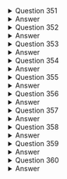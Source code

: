 <details>
  <summary>Question 351</summary>

A company is moving its data management application to AWS. The company wants to transition to an event-driven architecture. The architecture needs to be more distributed and to use serverless concepts while performing the different aspects of the workflow. The company also wants to minimize operational overhead.

Which solution will meet these requirements?

-   [ ] A. Build out the workflow in AWS Glue. Use AWS Glue to invoke AWS Lambda functions to process the workflow steps.
-   [ ] B. Build out the workflow in AWS Step Functions. Deploy the application on Amazon EC2 instances. Use Step Functions to invoke the workflow steps on the EC2 instances.
-   [ ] C. Build out the workflow in Amazon EventBridge. Use EventBridge to invoke AWS Lambda functions on a schedule to process the workflow steps.
-   [ ] D. Build out the workflow in AWS Step Functions. Use Step Functions to create a state machine. Use the state machine to invoke AWS Lambda functions to process the workflow steps.
</details>
<details>
  <summary>Answer</summary>

-   [ ] D. Build out the workflow in AWS Step Functions. Use Step Functions to create a state machine. Use the state machine to invoke AWS Lambda functions to process the workflow steps.

Why these are the correct answers:

D. Build out the workflow in AWS Step Functions. Use Step Functions to create a state machine. Use the state machine to invoke AWS Lambda functions to process the workflow steps.

-   [ ]   AWS Step Functions allows you to coordinate multiple AWS services into serverless workflows.
-   [ ]   It enables building distributed, event-driven architectures by orchestrating AWS Lambda functions.
-   [ ]   Using a state machine in Step Functions helps manage the workflow logic.
-   [ ]   This solution minimizes operational overhead by using serverless services.

Why are the other answers wrong?

-   [ ]   A. AWS Glue is primarily for ETL (extract, transform, load) operations, not for orchestrating general application workflows.
-   [ ]   B. Deploying the application on Amazon EC2 instances increases operational overhead and does not align with serverless concepts.
-   [ ]   C. Amazon EventBridge is an event bus service, not a workflow orchestration service like Step Functions; using it on a schedule does not provide the necessary coordination.

Therefore, AWS Step Functions is the most suitable service for building the described event-driven architecture.
</details>
<details>
  <summary>Question 352</summary>

A company is designing the network for an online multi-player game. The game uses the UDP networking protocol and will be deployed in eight AWS Regions. The network architecture needs to minimize latency and packet loss to give end users a high-quality gaming experience.

Which solution will meet these requirements?

-   [ ] A. Setup a transit gateway in each Region. Create inter-Region peering attachments between each transit gateway.
-   [ ] B. Set up AWS Global Accelerator with UDP listeners and endpoint groups in each Region.
-   [ ] C. Set up Amazon CloudFront with UDP turned on. Configure an origin in each Region.
-   [ ] D. Set up a VPC peering mesh between each Region. Turn on UDP for each VPC.
</details>
<details>
  <summary>Answer</summary>

-   [ ] B. Set up AWS Global Accelerator with UDP listeners and endpoint groups in each Region.

Why these are the correct answers:

B. Set up AWS Global Accelerator with UDP listeners and endpoint groups in each Region.

-   [ ]   AWS Global Accelerator is designed to minimize latency and packet loss for applications, including those using UDP.
-   [ ]   It provides static IP addresses and optimizes network paths to improve performance.
-   [ ]   Using endpoint groups in each Region ensures that traffic is directed to the closest available endpoint.

Why are the other answers wrong?

-   [ ]   A. Transit gateways are for connecting VPCs and on-premises networks, not for optimizing global, low-latency traffic for applications like online games.
-   [ ]   C. Amazon CloudFront is a CDN primarily designed for caching content; while it can accelerate delivery, it's not optimized for real-time UDP traffic like Global Accelerator.
-   [ ]   D. Setting up a full VPC peering mesh is complex and does not provide the same level of global traffic optimization as Global Accelerator.

Therefore, AWS Global Accelerator is the most suitable solution for minimizing latency and packet loss in a global, UDP-based gaming application.
</details>
<details>
  <summary>Question 353</summary>

A company hosts a three-tier web application on Amazon EC2 instances in a single Availability Zone. The web application uses a self-managed MySQL database that is hosted on an EC2 instance to store data in an Amazon Elastic Block Store (Amazon EBS) volume. The MySQL database currently uses a 1 TB Provisioned IOPS SSD (io2) EBS volume. The company expects traffic of 1,000 IOPS for both reads and writes at peak traffic. The company wants to minimize any disruptions, stabilize performance, and reduce costs while retaining the capacity for double the IOPS. The company wants to move the database tier to a fully managed solution that is highly available and fault tolerant. Which solution will meet these requirements MOST cost-effectively?

-   [ ] A. Use a Multi-AZ deployment of an Amazon RDS for MySQL DB instance with an io2 Block Express EBS volume.
-   [ ] B. Use a Multi-AZ deployment of an Amazon RDS for MySQL DB instance with a General Purpose SSD (gp2) EBS volume.
-   [ ] C. Use Amazon S3 Intelligent-Tiering access tiers.
-   [ ] D. Use two large EC2 instances to host the database in active-passive mode.
</details>
<details>
  <summary>Answer</summary>

-   [ ] B. Use a Multi-AZ deployment of an Amazon RDS for MySQL DB instance with a General Purpose SSD (gp2) EBS volume.

Why these are the correct answers:

B. Use a Multi-AZ deployment of an Amazon RDS for MySQL DB instance with a General Purpose SSD (gp2) EBS volume.

-   [ ]   Amazon RDS for MySQL with a Multi-AZ deployment provides high availability and fault tolerance.
-   [ ]   General Purpose SSD (gp2) volumes offer a good balance of performance and cost-effectiveness for many database workloads.
-   [ ]   It is a fully managed solution, reducing operational overhead.

Why are the other answers wrong?

-   [ ]   A. io2 Block Express volumes are designed for very high IOPS and throughput, which may be more expensive than necessary for the expected 1,000 IOPS.
-   [ ]   C. Amazon S3 is object storage and not suitable for hosting a MySQL database.
-   [ ]   D. Hosting the database on EC2 instances in active-passive mode increases operational overhead and does not provide a fully managed solution.

Therefore, using Amazon RDS for MySQL with a Multi-AZ deployment and gp2 volumes is the most cost-effective and suitable solution.
</details>
<details>
  <summary>Question 354</summary>

A company hosts a serverless application on AWS. The application uses Amazon API Gateway, AWS Lambda, and an Amazon RDS for PostgreSQL database. The company notices an increase in application errors that result from database connection timeouts during times of peak traffic or unpredictable traffic. The company needs a solution that reduces the application failures with the least amount of change to the code. What should a solutions architect do to meet these requirements?

-   [ ] A. Reduce the Lambda concurrency rate.
-   [ ] B. Enable RDS Proxy on the RDS DB instance.
-   [ ] C. Resize the RDS DB instance class to accept more connections.
-   [ ] D. Migrate the database to Amazon DynamoDB with on-demand scaling.
</details>
<details>
  <summary>Answer</summary>

-   [ ] B. Enable RDS Proxy on the RDS DB instance.

Why these are the correct answers:

B. Enable RDS Proxy on the RDS DB instance.

-   [ ]   Amazon RDS Proxy manages database connections, reducing the impact of connection storms and timeouts.
-   [ ]   It allows serverless applications to scale more efficiently without exhausting database connections.
-   [ ]   Enabling RDS Proxy requires minimal code changes.

Why are the other answers wrong?

-   [ ]   A. Reducing Lambda concurrency can limit the number of function invocations but does not directly address database connection issues.
-   [ ]   C. Resizing the RDS DB instance might increase the number of available connections but is not as efficient as using RDS Proxy for managing connections from serverless functions.
-   [ ]   D. Migrating to Amazon DynamoDB requires significant code changes and is a NoSQL database, which may not be suitable for all application requirements.

Therefore, enabling RDS Proxy is the most suitable solution for addressing database connection timeouts with the least code changes.
</details>
<details>
  <summary>Question 355</summary>

A company is migrating an old application to AWS. The application runs a batch job every hour and is CPU intensive. The batch job takes 15 minutes on average with an on-premises server. The server has 64 virtual CPU (vCPU) and 512 GiB of memory. Which solution will run the batch job within 15 minutes with the LEAST operational overhead?

-   [ ] A. Use AWS Lambda with functional scaling.
-   [ ] B. Use Amazon Elastic Container Service (Amazon ECS) with AWS Fargate.
-   [ ] C. Use Amazon Lightsail with AWS Auto Scaling.
-   [ ] D. Use AWS Batch on Amazon EC2.
</details>
<details>
  <summary>Answer</summary>

-   [ ] D. Use AWS Batch on Amazon EC2.

Why these are the correct answers:

D. Use AWS Batch on Amazon EC2.

-   [ ]   AWS Batch is designed for running batch processing workloads efficiently on EC2 instances.
-   [ ]   It can handle CPU-intensive tasks and allows specifying compute resources similar to the on-premises server.
-   [ ]   AWS Batch manages the underlying infrastructure, minimizing operational overhead.

Why are the other answers wrong?

-   [ ]   A. AWS Lambda has execution time limits and is not designed for long-running, CPU-intensive batch jobs.
-   [ ]   B. Amazon ECS with Fargate is suitable for containerized applications but may not be as efficient for simple batch jobs and introduces containerization overhead.
-   [ ]   C. Amazon Lightsail is for simpler applications and does not provide the necessary control and scalability for demanding batch workloads.

Therefore, AWS Batch on Amazon EC2 is the most appropriate solution for running the CPU-intensive batch job with minimal overhead.
</details>
<details>
  <summary>Question 356</summary>

A company stores its data objects in Amazon S3 Standard storage. A solutions architect has found that 75% of the data is rarely accessed after 30 days. The company needs all the data to remain immediately accessible with the same high availability and resiliency, but the company wants to minimize storage costs. Which storage solution will meet these requirements?

-   [ ] A. Move the data objects to S3 Glacier Deep Archive after 30 days.
-   [ ] B. Move the data objects to S3 Standard-Infrequent Access (S3 Standard-IA) after 30 days.
-   [ ] C. Move the data objects to S3 One Zone-Infrequent Access (S3 One Zone-IA) after 30 days.
-   [ ] D. Move the data objects to S3 One Zone-Infrequent Access (S3 One Zone-IA) immediately.
</details>
<details>
  <summary>Answer</summary>

-   [ ] B. Move the data objects to S3 Standard-Infrequent Access (S3 Standard-IA) after 30 days.

Why these are the correct answers:

B. Move the data objects to S3 Standard-Infrequent Access (S3 Standard-IA) after 30 days.

-   [ ]   S3 Standard-IA is designed for data that is less frequently accessed but requires rapid retrieval when needed.
-   [ ]   It offers high availability and resiliency while reducing storage costs compared to S3 Standard.
-   [ ]   Using a lifecycle policy to move data after 30 days optimizes costs.

Why are the other answers wrong?

-   [ ]   A. S3 Glacier Deep Archive is for long-term archival and has retrieval times that are too long for data that needs to be immediately accessible.
-   [ ]   C and D. S3 One Zone-IA reduces availability and durability because data is stored in a single Availability Zone, which does not meet the requirement for high availability and resiliency.

Therefore, S3 Standard-IA with a lifecycle policy is the most suitable solution for cost-effectively storing data that needs to be immediately accessible but is infrequently used.
</details>
<details>
  <summary>Question 357</summary>

A gaming company is moving its public scoreboard from a data center to the AWS Cloud. The company uses Amazon EC2 Windows Server instances behind an Application Load Balancer to host its dynamic application. The company needs a highly available storage solution for the application. The application consists of static files and dynamic server-side code. Which combination of steps should a solutions architect take to meet these requirements? (Choose two.)

-   [ ] A. Store the static files on Amazon S3. Use Amazon CloudFront to cache objects at the edge.
-   [ ] B. Store the static files on Amazon S3. Use Amazon ElastiCache to cache objects at the edge.
-   [ ] C. Store the server-side code on Amazon Elastic File System (Amazon EFS). Mount the EFS volume on each EC2 instance to share the files.
-   [ ] D. Store the server-side code on Amazon FSx for Windows File Server. Mount the FSx for Windows File Server volume on each EC2 instance to share the files.
-   [ ] E. Store the server-side code on a General Purpose SSD (gp2) Amazon Elastic Block Store (Amazon EBS) volume. Mount the EBS volume on each EC2 instance to share the files.
</details>
<details>
  <summary>Answer</summary>

-   [ ] A. Store the static files on Amazon S3. Use Amazon CloudFront to cache objects at the edge.
-   [ ] D. Store the server-side code on Amazon FSx for Windows File Server. Mount the FSx for Windows File Server volume on each EC2 instance to share the files.

Why these are the correct answers:

A. Store the static files on Amazon S3. Use Amazon CloudFront to cache objects at the edge.

-   [ ]   Amazon S3 provides highly available and scalable storage for static files.
-   [ ]   Amazon CloudFront, a CDN, caches these files at edge locations, improving performance.

D. Store the server-side code on Amazon FSx for Windows File Server. Mount the FSx for Windows File Server volume on each EC2 instance to share the files.

-   [ ]   Amazon FSx for Windows File Server provides a fully managed, highly available file system that can be accessed by EC2 instances.
-   [ ]   This allows the dynamic server-side code to be shared across multiple instances.

Why are the other answers wrong?

-   [ ]   B. Amazon ElastiCache is for caching data to improve application speed, not for storing static files.
-   [ ]   C. Amazon EFS is a scalable file storage for use with EC2 instances, but Amazon FSx for Windows File Server is more suitable for Windows-based applications.
-   [ ]   E. Amazon EBS volumes are block storage and are not designed to be shared across multiple EC2 instances in the same way as a file system.

Therefore, storing static files on S3 with CloudFront and using Amazon FSx for Windows File Server for server-side code is the most appropriate solution.
</details>
<details>
  <summary>Question 358</summary>

A social media company runs its application on Amazon EC2 instances behind an Application Load Balancer (ALB). The ALB is the origin for an Amazon CloudFront distribution. The application has more than a billion images stored in an Amazon S3 bucket and processes thousands of images each second. The company wants to resize the images dynamically and serve appropriate formats to clients. Which solution will meet these requirements with the LEAST operational overhead?

-   [ ] A. Install an external image management library on an EC2 instance. Use the image management library to process the images.
-   [ ] B. Create a CloudFront origin request policy. Use the policy to automatically resize images and to serve the appropriate format based on the User-Agent HTTP header in the request.
-   [ ] C. Use a Lambda@Edge function with an external image management library. Associate the Lambda@Edge function with the CloudFront behaviors that serve the images.
-   [ ] D. Create a CloudFront response headers policy. Use the policy to automatically resize images and to serve the appropriate format based on the User-Agent HTTP header in the request.
</details>
<details>
  <summary>Answer</summary>

-   [ ] C. Use a Lambda@Edge function with an external image management library. Associate the Lambda@Edge function with the CloudFront behaviors that serve the images.

Why these are the correct answers:

C. Use a Lambda@Edge function with an external image management library. Associate the Lambda@Edge function with the CloudFront behaviors that serve the images.

-   [ ]   Lambda@Edge allows you to run code at CloudFront edge locations, processing images close to users.
-   [ ]   It enables dynamic image resizing and formatting based on client requests with low latency.
-   [ ]   This solution minimizes operational overhead by leveraging serverless functions at the edge.

Why are the other answers wrong?

-   [ ]   A. Installing an image management library on EC2 instances increases operational overhead and does not provide edge processing.
-   [ ]   B and D. CloudFront origin request or response headers policies cannot perform dynamic image resizing or formatting; they are for modifying headers.

Therefore, Lambda@Edge is the most suitable solution for dynamic image processing with minimal operational overhead.
</details>
<details>
  <summary>Question 359</summary>

A hospital needs to store patient records in an Amazon S3 bucket. The hospital's compliance team must ensure that all protected health information (PHI) is encrypted in transit and at rest. The compliance team must administer the encryption key for data at rest.

Which solution will meet these requirements?

-   [ ] A. Create a public SSL/TLS certificate in AWS Certificate Manager (ACM). Associate the certificate with Amazon S3. Configure default encryption for each S3 bucket to use server-side encryption with AWS KMS keys (SSE-KMS). Assign the compliance team to manage the KMS keys.
-   [ ] B. Use the aws:SecureTransport condition on S3 bucket policies to allow only encrypted connections over HTTPS (TLS). Configure default encryption for each S3 bucket to use server-side encryption with S3 managed encryption keys (SSE-S3). Assign the compliance team to manage the SSE-S3 keys.
-   [ ] C. Use the aws:SecureTransport condition on S3 bucket policies to allow only encrypted connections over HTTPS (TLS). Configure default encryption for each S3 bucket to use server-side encryption with AWS KMS keys (SSE-KMS). Assign the compliance team to manage the KMS keys.
-   [ ] D. Use the aws:SecureTransport condition on S3 bucket policies to allow only encrypted connections over HTTPS (TLS). Use Amazon Macie to protect the sensitive data that is stored in Amazon S3. Assign the compliance team to manage Macie.
</details>
<details>
  <summary>Answer</summary>

-   [ ] C. Use the aws:SecureTransport condition on S3 bucket policies to allow only encrypted connections over HTTPS (TLS). Configure default encryption for each S3 bucket to use server-side encryption with AWS KMS keys (SSE-KMS). Assign the compliance team to manage the KMS keys.

Why these are the correct answers:

C. Use the aws:SecureTransport condition on S3 bucket policies to allow only encrypted connections over HTTPS (TLS). Configure default encryption for each S3 bucket to use server-side encryption with AWS KMS keys (SSE-KMS). Assign the compliance team to manage the KMS keys.

-   [ ]   The `aws:SecureTransport` condition enforces encryption in transit by requiring HTTPS.
-   [ ]   SSE-KMS encrypts data at rest using AWS KMS, allowing the compliance team to manage the encryption keys.
-   [ ]   This solution meets both encryption in transit and at rest requirements.

Why are the other answers wrong?

-   [ ]   A. Public SSL/TLS certificates are for encrypting data in transit but do not address encryption at rest.
-   [ ]   B. SSE-S3 keys are managed by Amazon, not the compliance team.
-   [ ]   D. Amazon Macie is for discovering and protecting sensitive data, not for encrypting it.

Therefore, enforcing HTTPS and using SSE-KMS with compliance team-managed keys is the correct solution.
</details>
<details>
  <summary>Question 360</summary>

A company uses Amazon API Gateway to run a private gateway with two REST APIs in the same VPC. The BuyStock RESTful web service calls the CheckFunds RESTful web service to ensure that enough funds are available before a stock can be purchased. The company has noticed in the VPC flow logs that the BuyStock RESTful web service calls the CheckFunds RESTful web service over the internet instead of through the VPC. A solutions architect must implement a solution so that the APIs communicate through the VPC. Which solution will meet these requirements with the FEWEST changes to the code?

-   [ ] A. Add an X-API-Key header in the HTTP header for authorization.
-   [ ] B. Use an interface endpoint.
-   [ ] C. Use a gateway endpoint.
-   [ ] D. Add an Amazon Simple Queue Service (Amazon SQS) queue between the two REST APIs.
</details>
<details>
  <summary>Answer</summary>

-   [ ] B. Use an interface endpoint.

Why these are the correct answers:

B. Use an interface endpoint.

-   [ ]   Interface endpoints use PrivateLink to enable private communication between AWS services and within a VPC without traversing the internet.
-   [ ]   They provide a private IP address within the VPC for accessing the service.
-   [ ]   This solution requires the fewest changes to the code as it primarily involves network configuration.

Why are the other answers wrong?

-   [ ]   A. Adding an X-API-Key header is for authorization, not for routing traffic within the VPC.
-   [ ]   C. Gateway endpoints are for accessing S3 and DynamoDB, not for API Gateway communication within a VPC.
-   [ ]   D. Adding an Amazon SQS queue changes the communication pattern to asynchronous messaging, requiring significant code changes.

Therefore, using an interface endpoint is the most suitable solution for private API communication within a VPC with minimal code changes.
</details>



























